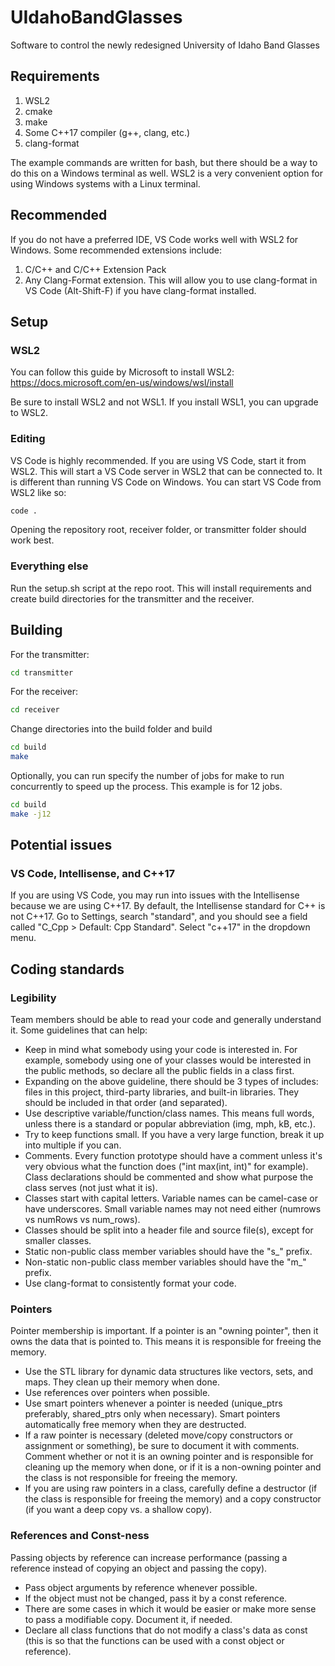 # UIdahoBandGlasses
Software to control the newly redesigned University of Idaho Band Glasses

## Requirements

1. WSL2
2. cmake
3. make
4. Some C++17 compiler (g++, clang, etc.)
5. clang-format

The example commands are written for bash, but there should be a way to do this on a Windows terminal as well. WSL2 is a very convenient option for using Windows systems with a Linux terminal.

## Recommended

If you do not have a preferred IDE, VS Code works well with WSL2 for Windows. Some recommended extensions include:
1. C/C++ and C/C++ Extension Pack
2. Any Clang-Format extension. This will allow you to use clang-format in VS Code (Alt-Shift-F) if you have clang-format installed.

## Setup

### WSL2
You can follow this guide by Microsoft to install WSL2: https://docs.microsoft.com/en-us/windows/wsl/install

Be sure to install WSL2 and not WSL1. If you install WSL1, you can upgrade to WSL2.

### Editing

VS Code is highly recommended. If you are using VS Code, start it from WSL2. This will start a VS Code server in WSL2 that can be connected to. It is different than running VS Code on Windows. You can start VS Code from WSL2 like so:
```bash
code .
```
Opening the repository root, receiver folder, or transmitter folder should work best.

### Everything else

Run the setup.sh script at the repo root. This will install requirements and create build directories for the transmitter and the receiver.

## Building

For the transmitter:
```bash
cd transmitter
```
For the receiver:
```bash
cd receiver
```

Change directories into the build folder and build
```bash
cd build
make
```

Optionally, you can run specify the number of jobs for make to run concurrently to speed up the process. This example is for 12 jobs.
```bash
cd build
make -j12
```

## Potential issues

### VS Code, Intellisense, and C++17
If you are using VS Code, you may run into issues with the Intellisense because we are using C++17. By default, the Intellisense standard for C++ is not C++17. Go to Settings, search "standard", and you should see a field called "C_Cpp > Default: Cpp Standard". Select "c++17" in the dropdown menu.

## Coding standards

### Legibility

Team members should be able to read your code and generally understand it. Some guidelines that can help:
- Keep in mind what somebody using your code is interested in. For example, somebody using one of your classes would be interested in the public methods, so declare all the public fields in a class first.
- Expanding on the above guideline, there should be 3 types of includes: files in this project, third-party libraries, and built-in libraries. They should be included in that order (and separated).
- Use descriptive variable/function/class names. This means full words, unless there is a standard or popular abbreviation (img, mph, kB, etc.). 
- Try to keep functions small. If you have a very large function, break it up into multiple if you can.
- Comments. Every function prototype should have a comment unless it's very obvious what the function does ("int max(int, int)" for example). Class declarations should be commented and show what purpose the class serves (not just what it is).
- Classes start with capital letters. Variable names can be camel-case or have underscores. Small variable names may not need either (numrows vs numRows vs num_rows).
- Classes should be split into a header file and source file(s), except for smaller classes.
- Static non-public class member variables should have the "s_" prefix.
- Non-static non-public class member variables should have the "m_" prefix.
- Use clang-format to consistently format your code.

### Pointers

Pointer membership is important. If a pointer is an "owning pointer", then it owns the data that is pointed to. This means it is responsible for freeing the memory.
- Use the STL library for dynamic data structures like vectors, sets, and maps. They clean up their memory when done.
- Use references over pointers when possible.
- Use smart pointers whenever a pointer is needed (unique_ptrs preferably, shared_ptrs only when necessary). Smart pointers automatically free memory when they are destructed.
- If a raw pointer is necessary (deleted move/copy constructors or assignment or something), be sure to document it with comments. Comment whether or not it is an owning pointer and is responsible for cleaning up the memory when done, or if it is a non-owning pointer and the class is not responsible for freeing the memory.
- If you are using raw pointers in a class, carefully define a destructor (if the class is responsible for freeing the memory) and a copy constructor (if you want a deep copy vs. a shallow copy).

### References and Const-ness

Passing objects by reference can increase performance (passing a reference instead of copying an object and passing the copy).
- Pass object arguments by reference whenever possible.
- If the object must not be changed, pass it by a const reference.
- There are some cases in which it would be easier or make more sense to pass a modifiable copy. Document it, if needed.
- Declare all class functions that do not modify a class's data as const (this is so that the functions can be used with a const object or reference).